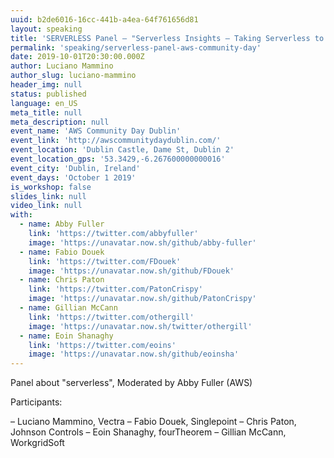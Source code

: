 ```yaml
---
uuid: b2de6016-16cc-441b-a4ea-64f761656d81
layout: speaking
title: 'SERVERLESS Panel – "Serverless Insights – Taking Serverless to the next level"'
permalink: 'speaking/serverless-panel-aws-community-day'
date: 2019-10-01T20:30:00.000Z
author: Luciano Mammino
author_slug: luciano-mammino
header_img: null
status: published
language: en_US
meta_title: null
meta_description: null
event_name: 'AWS Community Day Dublin'
event_link: 'http://awscommunitydaydublin.com/'
event_location: 'Dublin Castle, Dame St, Dublin 2'
event_location_gps: '53.3429,-6.267600000000016'
event_city: 'Dublin, Ireland'
event_days: 'October 1 2019'
is_workshop: false
slides_link: null
video_link: null
with:
  - name: Abby Fuller
    link: 'https://twitter.com/abbyfuller'
    image: 'https://unavatar.now.sh/github/abby-fuller'
  - name: Fabio Douek
    link: 'https://twitter.com/FDouek'
    image: 'https://unavatar.now.sh/github/FDouek'
  - name: Chris Paton
    link: 'https://twitter.com/PatonCrispy'
    image: 'https://unavatar.now.sh/github/PatonCrispy'
  - name: Gillian McCann
    link: 'https://twitter.com/othergill'
    image: 'https://unavatar.now.sh/twitter/othergill'
  - name: Eoin Shanaghy
    link: 'https://twitter.com/eoins'
    image: 'https://unavatar.now.sh/github/eoinsha'
---
```


Panel about "serverless", Moderated by Abby Fuller (AWS)

Participants:

  – Luciano Mammino, Vectra
  – Fabio Douek, Singlepoint
  – Chris Paton, Johnson Controls
  – Eoin Shanaghy, fourTheorem
  – Gillian McCann, WorkgridSoft
